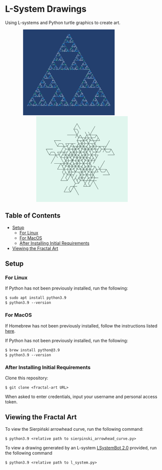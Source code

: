 # L-System Drawings
Using L-systems and Python turtle graphics to create art. 

<p align="center">
  <img style="white-space: pre" width="300" height="280" src="https://github.com/miaisakovic/fractal-art/blob/main/images/sierpinski_arrowhead_curve.png"/>
&nbsp; &nbsp; &nbsp; &nbsp; &nbsp; &nbsp; &nbsp; &nbsp; &nbsp; &nbsp; &nbsp;
  <img style="white-space: pre" width="300" height="280" src="https://github.com/miaisakovic/fractal-art/blob/main/images/l_system.png"/>
</p>

## Table of Contents
* [Setup](#setup)
  * [For Linux](#for-linux)
  * [For MacOS](#for-macos)
  * [After Installing Initial Requirements](#after-installing-initial-requirements)
* [Viewing the Fractal Art](#viewing-the-fractal-art)

## Setup 
### For Linux
If Python has not been previously installed, run the following:
```
$ sudo apt install python3.9
$ python3.9 --version
```

### For MacOS
If Homebrew has not been previously installed, follow the instructions listed [here](https://brew.sh/).

If Python has not been previously installed, run the following:
```
$ brew install python@3.9
$ python3.9 --version
```

### After Installing Initial Requirements
Clone this repository:
```
$ git clone <fractal-art URL>
``` 
When asked to enter credentials, input your username and personal access token.

## Viewing the Fractal Art
To view the Sierpiński arrowhead curve, run the following command:
```
$ python3.9 <relative path to sierpinski_arrowhead_curve.py>
```
To view a drawing generated by an L-system [LSystemBot 2.0](https://twitter.com/lsystembot?lang=en) provided, run the following command
```
$ python3.9 <relative path to l_system.py>
```
